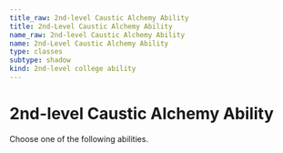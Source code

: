```yaml
---
title_raw: 2nd-level Caustic Alchemy Ability
title: 2nd-Level Caustic Alchemy Ability
name_raw: 2nd-level Caustic Alchemy Ability
name: 2nd-Level Caustic Alchemy Ability
type: classes
subtype: shadow
kind: 2nd-level college ability
---
```


# 2nd-level Caustic Alchemy Ability

Choose one of the following abilities.
